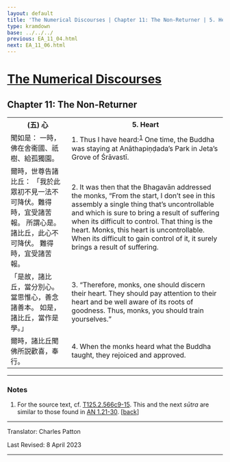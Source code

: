 ```yaml
---
layout: default
title: 'The Numerical Discourses | Chapter 11: The Non-Returner | 5. Heart'
type: kramdown
base: ../../../
previous: EA_11_04.html
next: EA_11_06.html
---
```


<h1><a href='../index.html'>The Numerical Discourses</a></h1>
<h2>Chapter 11: The Non-Returner</h2>

<table class="trans">
  <th class='ch'>(五) 心</th>
  <th class='en'>5. Heart</th>
  <tr>
    <td class='ch' title='T125.2.566c9'>聞如是： 一時，佛在舍衞國、祇樹、給孤獨園。</td>
    <td id='p1'>1. Thus I have heard:<sup id="ref1"><a href="#n1">1</a></sup> One time, the Buddha was staying at Anāthapiṇḍada’s Park in Jeta’s Grove of Śrāvastī.</td>
  </tr>
  <tr>
    <td class='ch' title='T125.2.566c10'>爾時，世尊告諸比丘： 「我於此眾初不見一法不可降伏。難得時，宜受諸苦報。 所謂心是。 諸比丘，此心不可降伏。 難得時，宜受諸苦報。</td>
    <td id='p2'>2. It was then that the Bhagavān addressed the monks, “From the start, I don’t see in this assembly a single thing that’s uncontrollable and which is sure to bring a result of suffering when its difficult to control. That thing is the heart. Monks, this heart is uncontrollable. When its difficult to gain control of it, it surely brings a result of suffering.</td>
  </tr>
  <tr>
    <td class='ch' title='T125.2.566c13'>「是故，諸比丘，當分別心。 當思惟心，善念諸善本。 如是，諸比丘，當作是學。」</td>
    <td id='p3'>3. “Therefore, monks, one should discern their heart. They should pay attention to their heart and be well aware of its roots of goodness. Thus, monks, you should train yourselves.”</td>
  </tr>
  <tr>
    <td class='ch' title='T125.2.566c14'>爾時，諸比丘聞佛所説歡喜，奉行。</td>
    <td id='p4'>4. When the monks heard what the Buddha taught, they rejoiced and approved.</td>
  </tr>
</table>

<hr/>

<h3 id="notes">Notes</h3>

<ol class="notes-list">
<li id="n1"><p>For the source text, cf. <a href="https://cbetaonline.dila.edu.tw/zh/T02n0125_p0566c09" target="_blank">T125.2.566c9-15</a>. This and the next <em>sūtra</em> are similar to those found in <a href="https://suttacentral.net/an1.21-30" target="_blank">AN 1.21-30</a>. [<a href="#ref1">back</a>]</p></li>
</ol>
<hr/>

<p class="translator">Translator: Charles Patton</p>
<p class='revised'>Last Revised: 8 April 2023</p>

<hr/>